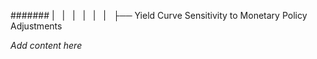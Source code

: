 ####### |   |   |   |   |   |   ├── Yield Curve Sensitivity to Monetary Policy Adjustments

*Add content here*